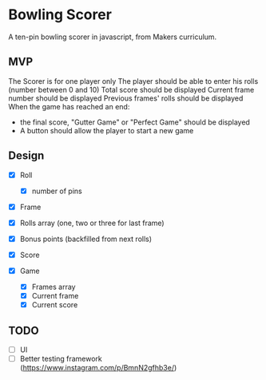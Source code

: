 # Bowling Scorer

A ten-pin bowling scorer in javascript, from Makers curriculum.

## MVP

The Scorer is for one player only
The player should be able to enter his rolls (number between 0 and 10)
Total score should be displayed
Current frame number should be displayed
Previous frames' rolls should be displayed
When the game has reached an end:
 - the final score, "Gutter Game" or "Perfect Game" should be displayed
 - A button should allow the player to start a new game

## Design

- [X] Roll
  - [X] number of pins

- [X] Frame
 - [X] Rolls array (one, two or three for last frame)
 - [X] Bonus points (backfilled from next rolls)
 - [X] Score

- [X] Game
  - [X] Frames array
  - [X] Current frame
  - [X] Current score

## TODO

- [ ] UI
- [ ] Better testing framework (https://www.instagram.com/p/BmnN2gfhb3e/)
